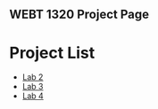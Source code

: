 ## WEBT 1320 Project Page

<h1>Project List</h1>
<ul>
    <li><a href="Lab 2/index.html" target="_blank">Lab 2</a></li>
    <li><a href="Lab 3/index.html" target="_blank">Lab 3</a></li>
    <li><a href="Lab 4/index.html" target="_blank">Lab 4</a></li>
</ul>
